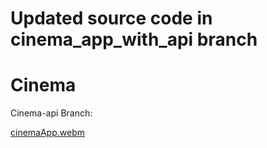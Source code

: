 # Updated source code in cinema_app_with_api branch

# Cinema

Cinema-api Branch:

[cinemaApp.webm](https://user-images.githubusercontent.com/103438311/227340805-330ec5d0-bfc0-4162-a3d9-0fabd3652321.webm)
